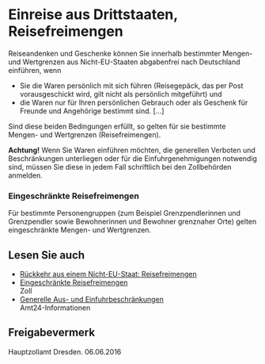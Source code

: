 # Einreise aus Drittstaaten, Reisefreimengen

Reiseandenken und Geschenke können Sie innerhalb bestimmter Mengen- und Wertgrenzen aus Nicht-EU-Staaten abgabenfrei nach Deutschland einführen, wenn

* Sie die Waren persönlich mit sich führen (Reisegepäck, das per Post vorausgeschickt wird, gilt nicht als persönlich mitgeführt) und
* die Waren nur für Ihren persönlichen Gebrauch oder als Geschenk für Freunde und Angehörige bestimmt sind. [...]

Sind diese beiden Bedingungen erfüllt, so gelten für sie bestimmte Mengen- und Wertgrenzen (Reisefreimengen).

**Achtung!** Wenn Sie Waren einführen möchten, die generellen Verboten und Beschränkungen unterliegen oder für die Einfuhrgenehmigungen notwendig sind, müssen Sie diese in jedem Fall schriftlich bei den Zollbehörden anmelden.

### Eingeschränkte Reisefreimengen

Für bestimmte Personengruppen (zum Beispiel Grenzpendlerinnen und Grenzpendler sowie Bewohnerinnen und Bewohner grenznaher Orte) gelten eingeschränkte Mengen- und Wertgrenzen.

## Lesen Sie auch

* [Rückkehr aus einem Nicht-EU-Staat: Reisefreimengen](http://www.zoll.de/DE/Privatpersonen/Reisen/Rueckkehr-aus-einem-Nicht-EU-Staat/Zoll-und-Steuern/Reisefreimengen/reisefreimengen_node.html;jsessionid=A26F21BEB02C8FF5FE12C884CC980FC2.live0502)
* [Eingeschränkte Reisefreimengen](http://www.zoll.de/DE/Privatpersonen/Reisen/Rueckkehr-aus-einem-Nicht-EU-Staat/Zoll-und-Steuern/Eingeschraenkte-Reisefreimengen/eingeschraenkte-reisefreimengen_node.html)  
  Zoll
* [Generelle Aus- und Einfuhrbeschränkungen](https://amt24dev.sachsen.de/zufi/lebenslagen/5000509)  
  Amt24-Informationen

## Freigabevermerk

Hauptzollamt Dresden. 06.06.2016
